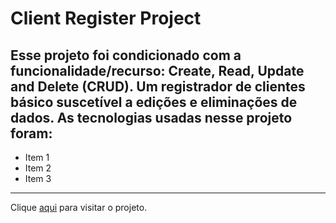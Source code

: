 # Client Register Project 

## Esse projeto foi condicionado com a funcionalidade/recurso: Create, Read, Update and Delete (CRUD). Um registrador de clientes básico suscetível a edições e eliminações de dados. As tecnologias usadas nesse projeto foram:

- Item 1
- Item 2
- Item 3

---
Clique [aqui](http://www.meusite.com) para visitar o projeto.